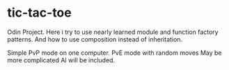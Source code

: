 # tic-tac-toe
Odin Project.
Here i try to use nearly learned module and function factory patterns.
And how to use composition instead of inheritation.

Simple PvP mode on one computer.
PvE mode with random moves
May be more complicated AI will be included.
